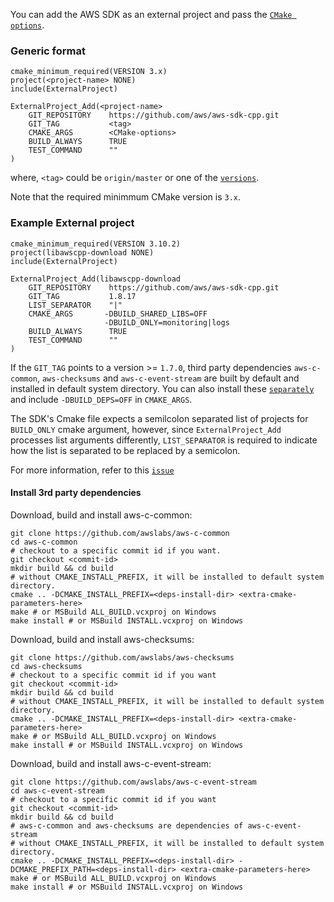You can add the AWS SDK as an external project and pass the [`CMake options`](./Docs/CMake_Parameters.md).

### Generic format

```
cmake_minimum_required(VERSION 3.x)
project(<project-name> NONE)
include(ExternalProject)

ExternalProject_Add(<project-name>
    GIT_REPOSITORY    https://github.com/aws/aws-sdk-cpp.git
    GIT_TAG           <tag>
    CMAKE_ARGS        <CMake-options>
    BUILD_ALWAYS      TRUE
    TEST_COMMAND      ""
)
```

where, `<tag>` could be `origin/master` or one of the [`versions`](https://github.com/aws/aws-sdk-cpp/releases).

Note that the required minimmum CMake version is `3.x`.

### Example External project

```
cmake_minimum_required(VERSION 3.10.2)
project(libawscpp-download NONE)
include(ExternalProject)

ExternalProject_Add(libawscpp-download
    GIT_REPOSITORY    https://github.com/aws/aws-sdk-cpp.git
    GIT_TAG           1.8.17
    LIST_SEPARATOR    "|"
    CMAKE_ARGS       -DBUILD_SHARED_LIBS=OFF
                     -DBUILD_ONLY=monitoring|logs
    BUILD_ALWAYS      TRUE
    TEST_COMMAND      ""
)
```

If the `GIT_TAG` points to a version >= `1.7.0`, third party dependencies `aws-c-common`, `aws-checksums` and `aws-c-event-stream` are built by default and installed in default system directory. You can also install these [`separately`](https://github.com/aws/aws-sdk-cpp/blob/master/Docs/Cmake_External_Project.md#install-3rd-party-dependencies) and include `-DBUILD_DEPS=OFF` in `CMAKE_ARGS`.

The SDK's Cmake file expects a semilcolon separated list of projects for `BUILD_ONLY` cmake argument, however, since `ExternalProject_Add` processes list arguments differently, `LIST_SEPARATOR` is required to indicate how the list is separated to be replaced by a semicolon.

For more information, refer to this [`issue`](https://github.com/aws/aws-sdk-cpp/issues/826)

#### Install 3rd party dependencies

Download, build and install aws-c-common:

```
git clone https://github.com/awslabs/aws-c-common
cd aws-c-common
# checkout to a specific commit id if you want.
git checkout <commit-id>
mkdir build && cd build
# without CMAKE_INSTALL_PREFIX, it will be installed to default system directory.
cmake .. -DCMAKE_INSTALL_PREFIX=<deps-install-dir> <extra-cmake-parameters-here>
make # or MSBuild ALL_BUILD.vcxproj on Windows
make install # or MSBuild INSTALL.vcxproj on Windows
```

Download, build and install aws-checksums:
```
git clone https://github.com/awslabs/aws-checksums
cd aws-checksums
# checkout to a specific commit id if you want
git checkout <commit-id>
mkdir build && cd build
# without CMAKE_INSTALL_PREFIX, it will be installed to default system directory.
cmake .. -DCMAKE_INSTALL_PREFIX=<deps-install-dir> <extra-cmake-parameters-here>
make # or MSBuild ALL_BUILD.vcxproj on Windows
make install # or MSBuild INSTALL.vcxproj on Windows
```

Download, build and install aws-c-event-stream:
```
git clone https://github.com/awslabs/aws-c-event-stream
cd aws-c-event-stream
# checkout to a specific commit id if you want
git checkout <commit-id>
mkdir build && cd build
# aws-c-common and aws-checksums are dependencies of aws-c-event-stream
# without CMAKE_INSTALL_PREFIX, it will be installed to default system directory.
cmake .. -DCMAKE_INSTALL_PREFIX=<deps-install-dir> -DCMAKE_PREFIX_PATH=<deps-install-dir> <extra-cmake-parameters-here>
make # or MSBuild ALL_BUILD.vcxproj on Windows
make install # or MSBuild INSTALL.vcxproj on Windows


